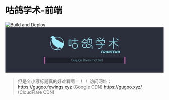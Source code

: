 # 咕鸽学术-前端
![Build and Deploy](https://github.com/colasama/gugoo-scholar-frontend/workflows/Build%20and%20Deploy/badge.svg?branch=master)
![banner](./banner.png)

> 但是全小写标题真的好难看啊！！！
访问网址：https://gugoo.fewings.xyz (Google CDN)
         https://gugoo.xyz/ (CloudFlare CDN)
